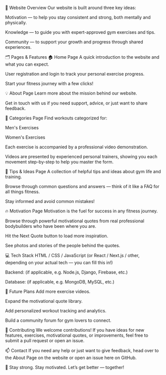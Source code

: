 🌟 Website Overview
Our website is built around three key ideas:

Motivation — to help you stay consistent and strong, both mentally and physically.

Knowledge — to guide you with expert-approved gym exercises and tips.

Community — to support your growth and progress through shared experiences.

🗂️ Pages & Features
🏠 Home Page
A quick introduction to the website and what you can expect.

User registration and login to track your personal exercise progress.

Start your fitness journey with a few clicks!

💡 About Page
Learn more about the mission behind our website.

Get in touch with us if you need support, advice, or just want to share feedback.

💪 Categories Page
Find workouts categorized for:

Men's Exercises

Women's Exercises

Each exercise is accompanied by a professional video demonstration.

Videos are presented by experienced personal trainers, showing you each movement step-by-step to help you master the form.

🧠 Tips & Ideas Page
A collection of helpful tips and ideas about gym life and training.

Browse through common questions and answers — think of it like a FAQ for all things fitness.

Stay informed and avoid common mistakes!

🔥 Motivation Page
Motivation is the fuel for success in any fitness journey.

Browse through powerful motivational quotes from real professional bodybuilders who have been where you are.

Hit the Next Quote button to load more inspiration.

See photos and stories of the people behind the quotes.

💻 Tech Stack
HTML / CSS / JavaScript (or React / Next.js / other, depending on your actual tech — you can fill this in!)

Backend: (if applicable, e.g. Node.js, Django, Firebase, etc.)

Database: (if applicable, e.g. MongoDB, MySQL, etc.)

🚀 Future Plans
Add more exercise videos.

Expand the motivational quote library.

Add personalized workout tracking and analytics.

Build a community forum for gym lovers to connect.

🤝 Contributing
We welcome contributions!
If you have ideas for new features, exercises, motivational quotes, or improvements, feel free to submit a pull request or open an issue.

📫 Contact
If you need any help or just want to give feedback, head over to the About Page on the website or open an issue here on GitHub.

💪 Stay strong. Stay motivated. Let’s get better — together!

